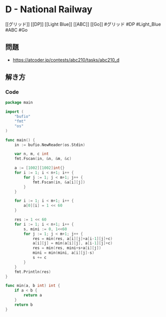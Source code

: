 # D - National Railway
[[グリッド]] [[DP]] [[Light Blue]] [[ABC]] [[Go]]
#グリッド #DP #Light_Blue #ABC #Go 

## 問題
- https://atcoder.jp/contests/abc210/tasks/abc210_d

## 解き方
### Code
```go
package main

import (
	"bufio"
	"fmt"
	"os"
)

func main() {
	in := bufio.NewReader(os.Stdin)

	var n, m, c int
	fmt.Fscan(in, &n, &m, &c)

	a := [1002][1002]int{}
	for i := 1; i < n+1; i++ {
		for j := 1; j < m+1; j++ {
			fmt.Fscan(in, &a[i][j])
		}
	}

	for i := 1; i < m+1; i++ {
		a[0][i] = 1 << 60
	}

	res := 1 << 60
	for i := 1; i < n+1; i++ {
		s, mini := 0, 1<<60
		for j := 1; j < m+1; j++ {
			res = min(res, a[i][j]+a[i-1][j]+c)
			a[i][j] = min(a[i][j], a[i-1][j]+c)
			res = min(res, mini+s+a[i][j])
			mini = min(mini, a[i][j]-s)
			s += c
		}
	}
	fmt.Println(res)
}

func min(a, b int) int {
	if a < b {
		return a
	}
	return b
}
```